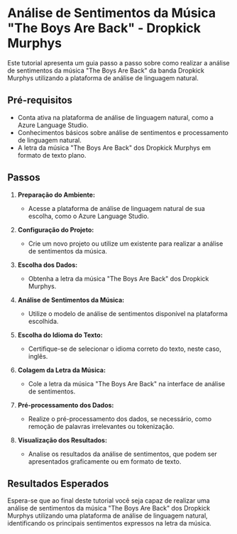 # Análise de Sentimentos da Música "The Boys Are Back" - Dropkick Murphys

Este tutorial apresenta um guia passo a passo sobre como realizar a análise de sentimentos da música "The Boys Are Back" da banda Dropkick Murphys utilizando a plataforma de análise de linguagem natural.

## Pré-requisitos

- Conta ativa na plataforma de análise de linguagem natural, como a Azure Language Studio.
- Conhecimentos básicos sobre análise de sentimentos e processamento de linguagem natural.
- A letra da música "The Boys Are Back" dos Dropkick Murphys em formato de texto plano.

## Passos

1. **Preparação do Ambiente:**
   - Acesse a plataforma de análise de linguagem natural de sua escolha, como o Azure Language Studio.

2. **Configuração do Projeto:**
   - Crie um novo projeto ou utilize um existente para realizar a análise de sentimentos da música.

3. **Escolha dos Dados:**
   - Obtenha a letra da música "The Boys Are Back" dos Dropkick Murphys.

4. **Análise de Sentimentos da Música:**
   - Utilize o modelo de análise de sentimentos disponível na plataforma escolhida.

5. **Escolha do Idioma do Texto:**
   - Certifique-se de selecionar o idioma correto do texto, neste caso, inglês.

6. **Colagem da Letra da Música:**
   - Cole a letra da música "The Boys Are Back" na interface de análise de sentimentos.

7. **Pré-processamento dos Dados:**
   - Realize o pré-processamento dos dados, se necessário, como remoção de palavras irrelevantes ou tokenização.

8. **Visualização dos Resultados:**
   - Analise os resultados da análise de sentimentos, que podem ser apresentados graficamente ou em formato de texto.

## Resultados Esperados

Espera-se que ao final deste tutorial você seja capaz de realizar uma análise de sentimentos da música "The Boys Are Back" dos Dropkick Murphys utilizando uma plataforma de análise de linguagem natural, identificando os principais sentimentos expressos na letra da música.
